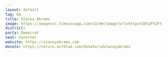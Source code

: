 ```yaml
---
layout: default
tag: GA
title: Stacey Abrams
image: https://imagesvc.timeincapp.com/v3/mm/image?url=https%3A%2F%2Ftimedotcom.files.wordpress.com%2F2018%2F04%2Fgettyimages-580951480.jpg&w=800&q=85
district: 
party: Democrat
seat: Governor 
website: https://staceyabrams.com
donate: https://secure.actblue.com/donate/sdstaceyabrams
---
```

